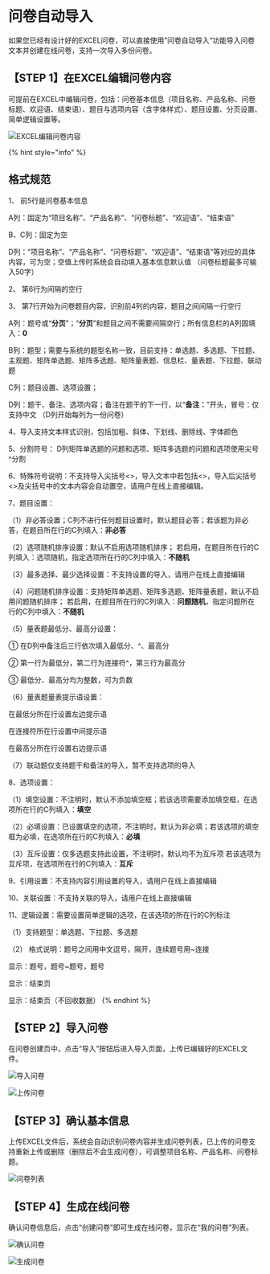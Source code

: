 # 问卷自动导入

如果您已经有设计好的EXCEL问卷，可以直接使用”问卷自动导入“功能导入问卷文本并创建在线问卷，支持一次导入多份问卷。

## 【STEP 1】在EXCEL编辑问卷内容

可提前在EXCEL中编辑问卷，包括：问卷基本信息（项目名称、产品名称、问卷标题、欢迎语、结束语）、题目与选项内容（含字体样式）、题目设置、分页设置、简单逻辑设置等。

![EXCEL&#x7F16;&#x8F91;&#x95EE;&#x5377;&#x5185;&#x5BB9;](../../../.gitbook/assets/wen-juan-dao-ru-excel.jpg)

{% hint style="info" %}
## 格式规范 

1、 前5行是问卷基本信息

 A列：固定为“项目名称”、“产品名称”、“问卷标题”、“欢迎语”、“结束语” 

B、C列：固定为空 

D列：“项目名称”、“产品名称”、“问卷标题”、“欢迎语”、“结束语”等对应的具体内容，可为空；空值上传时系统会自动填入基本信息默认值 （问卷标题最多可输入50字）

2、 第6行为间隔的空行

3、 第7行开始为问卷题目内容，识别前4列的内容，题目之间间隔一行空行 

A列：题号或“**分页**”；“**分页**”和题目之间不需要间隔空行；所有信息栏的A列固填入：**0** 

B列：题型；需要与系统的题型名称一致，目前支持：单选题、多选题、下拉题、主观题、矩阵单选题、矩阵多选题、矩阵量表题、信息栏、量表题、下拉题、联动题 

C列：题目设置、选项设置； 

D列：题干、备注、选项内容；备注在题干的下一行，以“**备注：**”开头，冒号：仅支持中文 （D列开始每列为一份问卷）

4、导入支持文本样式识别，包括加粗、斜体、下划线、删除线、字体颜色

5、分割符号： D列矩阵单选题的问题和选项、矩阵多选题的问题和选项使用尖号^分割

6、特殊符号说明：不支持导入尖括号&lt;&gt;，导入文本中若包括&lt;&gt;，导入后尖括号&lt;&gt;及尖括号中的文本内容会自动置空，请用户在线上直接编辑。

7、题目设置： 

（1）非必答设置；C列不进行任何题目设置时，默认题目必答；若该题为非必答，在题目所在行的C列填入：**非必答** 

（2）选项随机排序设置：默认不启用选项随机排序； 若启用，在题目所在行的C列填入：选项随机，指定选项所在行的C列中填入：**不随机** 

（3）最多选择、最少选择设置：不支持设置的导入，请用户在线上直接编辑 

（4）问题随机排序设置：支持矩阵单选题、矩阵多选题、矩阵量表题，默认不启用问题随机排序； 若启用，在题目所在行的C列填入：**问题随机**，指定问题所在行的C列中填入：**不随机** 

（5）量表题最低分、最高分设置：

① 在D列中备注后三行依次填入最低分、^、最高分 

② 第一行为最低分，第二行为连接符^，第三行为最高分 

③ 最低分、最高分均为整数，可为负数 

（6）量表题量表提示语设置： 

在最低分所在行设置左边提示语 

在连接符所在行设置中间提示语 

在最高分所在行设置右边提示语 

（7）联动题仅支持题干和备注的导入，暂不支持选项的导入

8、选项设置： 

（1）填空设置：不注明时，默认不添加填空框；若该选项需要添加填空框，在选项所在行的C列填入：**填空** 

（2）必填设置：已设置填空的选项，不注明时，默认为非必填；若该选项的填空框为必填，在选项所在行的C列填入：**必填** 

（3）互斥设置：仅多选题支持此设置，不注明时，默认均不为互斥项 若该选项为互斥项，在选项所在行的C列填入：**互斥**

9、引用设置：不支持内容引用设置的导入，请用户在线上直接编辑

10、关联设置：不支持关联的导入，请用户在线上直接编辑

11、逻辑设置：需要设置简单逻辑的选项，在该选项的所在行的C列标注 

（1）支持题型：单选题、下拉题、多选题 

（2） 格式说明：题号之间用中文逗号，隔开，连续题号用~连接 

显示：题号，题号~题号，题号 

显示：结束页 

显示：结束页（不回收数据）
{% endhint %}

## 【STEP 2】导入问卷

在问卷创建页中，点击“导入”按钮后进入导入页面，上传已编辑好的EXCEL文件。

![&#x5BFC;&#x5165;&#x95EE;&#x5377;](../../../.gitbook/assets/image%20%28413%29.png)

![&#x4E0A;&#x4F20;&#x95EE;&#x5377;](../../../.gitbook/assets/image%20%28361%29.png)

## 【STEP 3】确认基本信息

上传EXCEL文件后，系统会自动识别问卷内容并生成问卷列表，已上传的问卷支持重新上传或删除（删除后不会生成问卷），可调整项目名称、产品名称、问卷标题。

![&#x95EE;&#x5377;&#x5217;&#x8868;](../../../.gitbook/assets/image%20%28158%29.png)

## 【STEP 4】生成在线问卷

确认问卷信息后，点击“创建问卷”即可生成在线问卷，显示在“我的问卷”列表。

![&#x786E;&#x8BA4;&#x95EE;&#x5377;](../../../.gitbook/assets/image%20%2880%29.png)

![&#x751F;&#x6210;&#x95EE;&#x5377;](../../../.gitbook/assets/image%20%28422%29.png)

